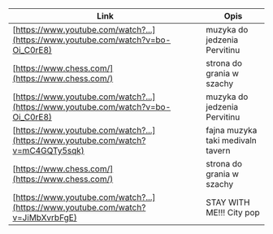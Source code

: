 | Link | Opis |
|---|---|
| [https://www.youtube.com/watch?...](https://www.youtube.com/watch?v=bo-Oi_C0rE8) | muzyka do jedzenia Pervitinu |
| [https://www.chess.com/](https://www.chess.com/) | strona do grania w szachy |
| [https://www.youtube.com/watch?...](https://www.youtube.com/watch?v=bo-Oi_C0rE8) | muzyka do jedzenia Pervitinu |
| [https://www.youtube.com/watch?...](https://www.youtube.com/watch?v=mC4GQTy5sqk) | fajna muzyka   taki medivaln tavern |
| [https://www.chess.com/](https://www.chess.com/) | strona do grania w szachy |
| [https://www.youtube.com/watch?...](https://www.youtube.com/watch?v=JiMbXvrbFgE) | STAY WITH ME!!! City pop |
